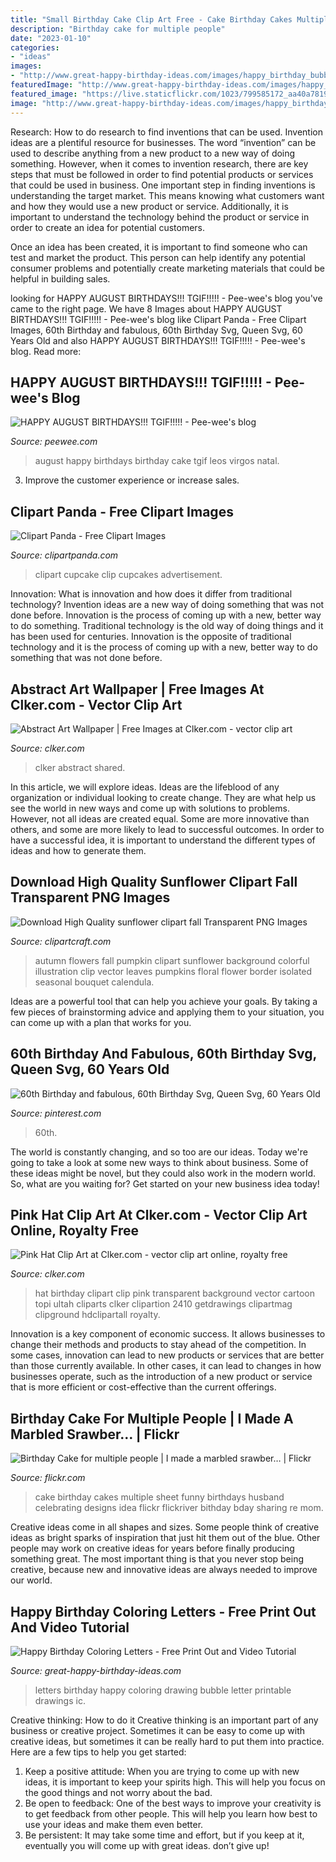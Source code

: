 ```yaml
---
title: "Small Birthday Cake Clip Art Free - Cake Birthday Cakes Multiple Sheet Funny Birthdays Husband Celebrating Designs Idea Flickr Flickriver Bithday Bday Sharing Re Mom"
description: "Birthday cake for multiple people"
date: "2023-01-10"
categories:
- "ideas"
images:
- "http://www.great-happy-birthday-ideas.com/images/happy_birthday_bubble_letters.jpg"
featuredImage: "http://www.great-happy-birthday-ideas.com/images/happy_birthday_bubble_letters.jpg"
featured_image: "https://live.staticflickr.com/1023/799585172_aa40a7819d_b.jpg"
image: "http://www.great-happy-birthday-ideas.com/images/happy_birthday_bubble_letters.jpg"
---
```



Research: How to do research to find inventions that can be used.
Invention ideas are a plentiful resource for businesses. The word “invention” can be used to describe anything from a new product to a new way of doing something. However, when it comes to invention research, there are key steps that must be followed in order to find potential products or services that could be used in business. 
One important step in finding inventions is understanding the target market. This means knowing what customers want and how they would use a new product or service. Additionally, it is important to understand the technology behind the product or service in order to create an idea for potential customers. 

Once an idea has been created, it is important to find someone who can test and market the product. This person can help identify any potential consumer problems and potentially create marketing materials that could be helpful in building sales.

	

		
looking for HAPPY AUGUST BIRTHDAYS!!! TGIF!!!!! - Pee-wee&#039;s blog you've came to the right page. We have 8 Images about HAPPY AUGUST BIRTHDAYS!!! TGIF!!!!! - Pee-wee&#039;s blog like Clipart Panda - Free Clipart Images, 60th Birthday and fabulous, 60th Birthday Svg, Queen Svg, 60 Years Old and also HAPPY AUGUST BIRTHDAYS!!! TGIF!!!!! - Pee-wee&#039;s blog. Read more:
		
    
## HAPPY AUGUST BIRTHDAYS!!! TGIF!!!!! - Pee-wee&#039;s Blog

<img loading=lazy src="https://peewee.com/wp-content/uploads/2014/08/August-birthdays-cake.jpg" onerror="this.onerror=null;this.src='https://tse2.mm.bing.net/th?id=OIP.FZnuWUsYjQDASoK-OWhYpgHaE5&amp;pid=15.1';" alt="HAPPY AUGUST BIRTHDAYS!!! TGIF!!!!! - Pee-wee&#039;s blog">

_Source: peewee.com_

>august happy birthdays birthday cake tgif leos virgos natal. 

	

3. Improve the customer experience or increase sales.

    
## Clipart Panda - Free Clipart Images

<img loading=lazy src="http://images.clipartpanda.com/cupcake-clipart-Cupcake_Clipart_01.png" onerror="this.onerror=null;this.src='https://tse1.mm.bing.net/th?id=OIP.7fW1MGeNj87clVM1W435DAHaJ4&amp;pid=15.1';" alt="Clipart Panda - Free Clipart Images">

_Source: clipartpanda.com_

>clipart cupcake clip cupcakes advertisement. 

	

Innovation: What is innovation and how does it differ from traditional technology?
Invention ideas are a new way of doing something that was not done before. Innovation is the process of coming up with a new, better way to do something. Traditional technology is the old way of doing things and it has been used for centuries. Innovation is the opposite of traditional technology and it is the process of coming up with a new, better way to do something that was not done before.

    
## Abstract Art Wallpaper | Free Images At Clker.com - Vector Clip Art

<img loading=lazy src="https://www.clker.com/cliparts/8/9/b/2/1299083625139119521abstract-art-wallpaper.jpg" onerror="this.onerror=null;this.src='https://tse1.mm.bing.net/th?id=OIP.ibKvOOOTiQv5LPeZSt3IFwHaFj&amp;pid=15.1';" alt="Abstract Art Wallpaper | Free Images at Clker.com - vector clip art">

_Source: clker.com_

>clker abstract shared. 

	

In this article, we will explore ideas. Ideas are the lifeblood of any organization or individual looking to create change. They are what help us see the world in new ways and come up with solutions to problems. However, not all ideas are created equal. Some are more innovative than others, and some are more likely to lead to successful outcomes. In order to have a successful idea, it is important to understand the different types of ideas and how to generate them.

    
## Download High Quality Sunflower Clipart Fall Transparent PNG Images

<img loading=lazy src="https://clipartcraft.com/images/sunflower-clipart-fall-6.png" onerror="this.onerror=null;this.src='https://tse2.mm.bing.net/th?id=OIP.zwuSzxZ8kPMWpHvgXXQgOAHaHa&amp;pid=15.1';" alt="Download High Quality sunflower clipart fall Transparent PNG Images">

_Source: clipartcraft.com_

>autumn flowers fall pumpkin clipart sunflower background colorful illustration clip vector leaves pumpkins floral flower border isolated seasonal bouquet calendula. 

	

Ideas are a powerful tool that can help you achieve your goals. By taking a few pieces of brainstorming advice and applying them to your situation, you can come up with a plan that works for you.

    
## 60th Birthday And Fabulous, 60th Birthday Svg, Queen Svg, 60 Years Old

<img loading=lazy src="https://i.pinimg.com/736x/4f/86/c2/4f86c2ddb96e65d81bbdd720ecdd77a5.jpg" onerror="this.onerror=null;this.src='https://tse4.mm.bing.net/th?id=OIP.ZJycB3jlV5J4_tI3ktE0hQHaHa&amp;pid=15.1';" alt="60th Birthday and fabulous, 60th Birthday Svg, Queen Svg, 60 Years Old">

_Source: pinterest.com_

>60th. 

	

The world is constantly changing, and so too are our ideas. Today we're going to take a look at some new ways to think about business. Some of these ideas might be novel, but they could also work in the modern world. So, what are you waiting for? Get started on your new business idea today!

    
## Pink Hat Clip Art At Clker.com - Vector Clip Art Online, Royalty Free

<img loading=lazy src="https://www.clker.com/cliparts/z/J/y/F/v/J/pink-hat-hi.png" onerror="this.onerror=null;this.src='https://tse3.mm.bing.net/th?id=OIP.JWnVLFHIM7xsA3d8UWWCEwHaLe&amp;pid=15.1';" alt="Pink Hat Clip Art at Clker.com - vector clip art online, royalty free">

_Source: clker.com_

>hat birthday clipart clip pink transparent background vector cartoon topi ultah cliparts clker clipartion 2410 getdrawings clipartmag clipground hdclipartall royalty. 

	

Innovation is a key component of economic success. It allows businesses to change their methods and products to stay ahead of the competition. In some cases, innovation can lead to new products or services that are better than those currently available. In other cases, it can lead to changes in how businesses operate, such as the introduction of a new product or service that is more efficient or cost-effective than the current offerings.

    
## Birthday Cake For Multiple People | I Made A Marbled Srawber… | Flickr

<img loading=lazy src="https://live.staticflickr.com/1023/799585172_aa40a7819d_b.jpg" onerror="this.onerror=null;this.src='https://tse3.mm.bing.net/th?id=OIP.TrFcqEMBL7rI7PFMsTc9bAHaFj&amp;pid=15.1';" alt="Birthday Cake for multiple people | I made a marbled srawber… | Flickr">

_Source: flickr.com_

>cake birthday cakes multiple sheet funny birthdays husband celebrating designs idea flickr flickriver bithday bday sharing re mom. 

	

Creative ideas come in all shapes and sizes. Some people think of creative ideas as bright sparks of inspiration that just hit them out of the blue. Other people may work on creative ideas for years before finally producing something great. The most important thing is that you never stop being creative, because new and innovative ideas are always needed to improve our world.

    
## Happy Birthday Coloring Letters - Free Print Out And Video Tutorial

<img loading=lazy src="http://www.great-happy-birthday-ideas.com/images/happy_birthday_bubble_letters.jpg" onerror="this.onerror=null;this.src='https://tse2.mm.bing.net/th?id=OIP.jK6uKLm7vf8hApv9pOGjbwHaFP&amp;pid=15.1';" alt="Happy Birthday Coloring Letters - Free Print Out and Video Tutorial">

_Source: great-happy-birthday-ideas.com_

>letters birthday happy coloring drawing bubble letter printable drawings ic. 

	

Creative thinking: How to do it
Creative thinking is an important part of any business or creative project. Sometimes it can be easy to come up with creative ideas, but sometimes it can be really hard to put them into practice. Here are a few tips to help you get started: 
1. Keep a positive attitude: When you are trying to come up with new ideas, it is important to keep your spirits high. This will help you focus on the good things and not worry about the bad. 
2. Be open to feedback: One of the best ways to improve your creativity is to get feedback from other people. This will help you learn how best to use your ideas and make them even better. 
3. Be persistent: It may take some time and effort, but if you keep at it, eventually you will come up with great ideas. don’t give up!

